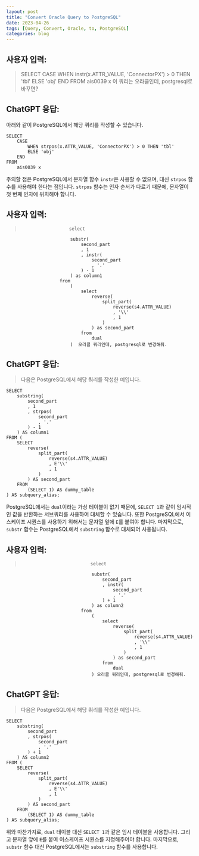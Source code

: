 ```yaml
---
layout: post
title: "Convert Oracle Query to PostgreSQL"
date: 2023-04-26
tags: [Query, Convert, Oracle, to, PostgreSQL]
categories: blog
---
```


## 사용자 입력:
> SELECT
					CASE
						WHEN instr(x.ATTR_VALUE, 'ConnectorPX') > 0 THEN 'tbl'
						ELSE 'obj'
					END
				FROM
					ais0039 x  이 쿼리는 오라클인데, postgresql로 바꾸면?

## ChatGPT 응답:
> 

아래와 같이 PostgreSQL에서 해당 쿼리를 작성할 수 있습니다.

```
SELECT 
	CASE
		WHEN strpos(x.ATTR_VALUE, 'ConnectorPX') > 0 THEN 'tbl'
		ELSE 'obj'
	END
FROM
	ais0039 x
``` 

주의할 점은 PostgreSQL에서 문자열 함수 `instr`은 사용할 수 없으며, 대신 `strpos` 함수를 사용해야 한다는 점입니다. `strpos` 함수는 인자 순서가 다르기 때문에, 문자열이 첫 번째 인자에 위치해야 합니다.

## 사용자 입력:
> 						select
							substr(
								second_part
								, 1
								, instr(
									second_part
									, '.'
								) - 1
							) as column1
						from
							(
								select
									reverse(
										split_part(
											reverse(s4.ATTR_VALUE)
											, '\\'
											, 1
										)
									) as second_part
								from
									dual
							)  오라클 쿼리인데, postgresql로 변경해줘.

## ChatGPT 응답:
> 다음은 PostgreSQL에서 해당 쿼리를 작성한 예입니다.

```
SELECT 
	substring(
		second_part
		, 1
		, strpos(
			second_part
			, '.'
		) - 1
	) AS column1
FROM (
	SELECT 
		reverse(
			split_part(
				reverse(s4.ATTR_VALUE)
				, E'\\'
				, 1
			)
		) AS second_part
	FROM 
		(SELECT 1) AS dummy_table
) AS subquery_alias;
```

PostgreSQL에서는 `dual`이라는 가상 테이블이 없기 때문에, `SELECT 1`과 같이 임시적인 값을 반환하는 서브쿼리를 사용하여 대체할 수 있습니다. 또한 PostgreSQL에서 이스케이프 시퀀스를 사용하기 위해서는 문자열 앞에 `E`를 붙여야 합니다. 마지막으로, `substr` 함수는 PostgreSQL에서 `substring` 함수로 대체되어 사용됩니다.

## 사용자 입력:
> 								select
									substr(
										second_part
										, instr(
											second_part
											, '.'
										) + 1
									) as column2
								from
									(
										select
											reverse(
												split_part(
													reverse(s4.ATTR_VALUE)
													, '\\'
													, 1
												)
											) as second_part
										from
											dual
									) 오라클 쿼리인데, postgresql로 변경해줘.

## ChatGPT 응답:
> 다음은 PostgreSQL에서 해당 쿼리를 작성한 예입니다.

```
SELECT 
	substring(
		second_part
		, strpos(
			second_part
			, '.'
		) + 1
	) AS column2
FROM (
	SELECT 
		reverse(
			split_part(
				reverse(s4.ATTR_VALUE)
				, E'\\'
				, 1
			)
		) AS second_part
	FROM 
		(SELECT 1) AS dummy_table
) AS subquery_alias;
```

위와 마찬가지로, `dual` 테이블 대신 `SELECT 1`과 같은 임시 테이블을 사용합니다. 그리고 문자열 앞에 `E`를 붙여 이스케이프 시퀀스를 지정해주어야 합니다. 마지막으로, `substr` 함수 대신 PostgreSQL에서는 `substring` 함수를 사용합니다.

